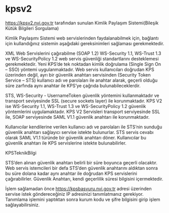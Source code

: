 # kpsv2
https://kpsv2.nvi.gov.tr tarafından sunulan Kimlik Paylaşım Sistemi(Bileşik Kütük Bilgileri Sorgulama)

Kimlik Paylaşımı Sistemi web servislerinden faydalanabilmek için, bağlantı için kullandığınız sistemin aşağıdaki gereksinimleri sağlaması gerekmektedir.

XML Web Servislerini çağırabilme (SOAP 1.2)
WS-Security 1.1, WS-Trust 1.3 ve WS-SecurityPolicy 1.2 web servis güvenliği standartlarını desteklemesi gerekmektedir.
Yeni KPS’de tek noktadan kimlik doğrulama (Single Sign On – SSO) yöntemi uygulanmaktadır. Web servis kullanıcıları doğrudan KPS üzerinden değil, ayrı bir güvenlik anahtarı servisinden (Security Token Service – STS) kullanıcı adı ve parolaları ile anahtar alarak, geçerli olduğu süre zarfında aynı anahtar ile KPS’ye çağrıda bulunabileceklerdir.

STS, WS-Security - UsernameToken güvenlik yöntemini kullanmaktadır ve transport seviyesinde SSL (secure sockets layer) ile korunmaktadır. KPS V2 ise WS-Security 1.1, WS-Trust 1.3 ve WS-SecurityPolicy 1.2 güvenlik yöntemlerini uygulamaktadır. KPS V2 Servisleri transport serviyesinde SSL ile, SOAP serviyesinde SAML V1.1 güvenlik anahtarı ile korunmaktadır.

Kullanıcılar kendilerine verilen kullanıcı adı ve parolaları ile STS’nin sunduğu güvenlik anahtarı sağlayıcı servise istekte bulunurlar. STS servis cevabı olarak SAML V1.1 türünde bir güvenlik anahtarı döner. Kullanıcılar bu güvenlik anahtarı ile KPS servislerine istekte bulunabilirler.

KPSTeknikBilgi

STS’den alınan güvenlik anahtarı belirli bir süre boyunca geçerli olacaktır. Web servis istemcileri bir defa STS’den güvenlik anahtarını aldıktan sonra bu süre dolana kadar aynı anahtar ile doğrudan KPS servislerini çağırabilirler. Güvenlik Anahtarı, kendi geçerlilik süresi bilgisini içermektedir.

İşlem sağlamadan önce https://kpsbasvuru.nvi.gov.tr adresi üzerinden servise istek göndereceğiniz IP adresinizi tanımlatmanız gerekiyor. Tanımlama işlemini yaptıktan sonra kurum kodu ve şifre bilgisini girip işlem sağlayabilirsiniz.
